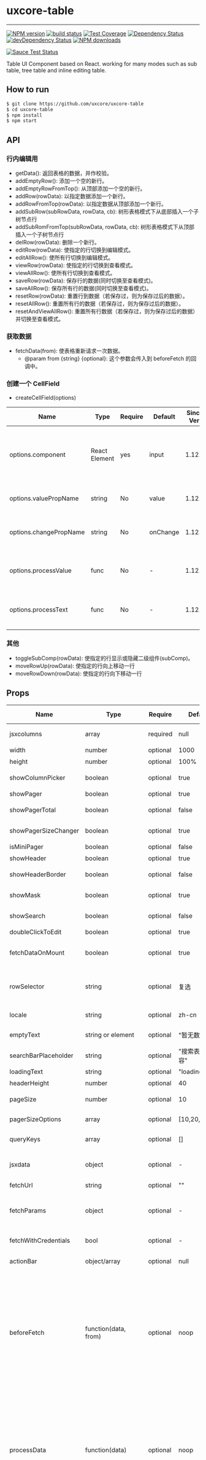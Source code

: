 # uxcore-table

---

[![NPM version][npm-image]][npm-url]
[![build status][travis-image]][travis-url]
[![Test Coverage][coveralls-image]][coveralls-url]
[![Dependency Status][dep-image]][dep-url]
[![devDependency Status][devdep-image]][devdep-url]
[![NPM downloads][downloads-image]][npm-url]

[![Sauce Test Status][sauce-image]][sauce-url]

[npm-image]: http://img.shields.io/npm/v/uxcore-table.svg?style=flat-square
[npm-url]: http://npmjs.org/package/uxcore-table
[travis-image]: https://img.shields.io/travis/uxcore/uxcore-table.svg?style=flat-square
[travis-url]: https://travis-ci.org/uxcore/uxcore-table
[coveralls-image]: https://img.shields.io/coveralls/uxcore/uxcore-table.svg?style=flat-square
[coveralls-url]: https://coveralls.io/r/uxcore/uxcore-table?branch=master
[dep-image]: http://img.shields.io/david/uxcore/uxcore-table.svg?style=flat-square
[dep-url]: https://david-dm.org/uxcore/uxcore-table
[devdep-image]: http://img.shields.io/david/dev/uxcore/uxcore-table.svg?style=flat-square
[devdep-url]: https://david-dm.org/uxcore/uxcore-table#info=devDependencies
[downloads-image]: https://img.shields.io/npm/dm/uxcore-table.svg
[sauce-image]: https://saucelabs.com/browser-matrix/uxcore-table.svg
[sauce-url]: https://saucelabs.com/u/uxcore-table

Table UI Component based on React. working for many modes such as sub table, tree table and inline editing table.

## How to run

```sh
$ git clone https://github.com/uxcore/uxcore-table
$ cd uxcore-table
$ npm install
$ npm start
```


## API

### 行内编辑用

* getData(): 返回表格的数据，并作校验。
* addEmptyRow(): 添加一个空的新行。
* addEmptyRowFromTop(): 从顶部添加一个空的新行。
* addRow(rowData): 以指定数据添加一个新行。
* addRowFromTop(rowData): 以指定数据从顶部添加一个新行。
* addSubRow(subRowData, rowData, cb): 树形表格模式下从底部插入一个子树节点行
* addSubRomFromTop(subRowData, rowData, cb): 树形表格模式下从顶部插入一个子树节点行
* delRow(rowData): 删除一个新行。
* editRow(rowData): 使指定的行切换到编辑模式。
* editAllRow(): 使所有行切换到编辑模式。
* viewRow(rowData): 使指定的行切换到查看模式。
* viewAllRow(): 使所有行切换到查看模式。
* saveRow(rowData): 保存行的数据(同时切换至查看模式)。
* saveAllRow(): 保存所有行的数据(同时切换至查看模式)。
* resetRow(rowData): 重置行到数据（若保存过，则为保存过后的数据）。
* resetAllRow(): 重置所有行的数据（若保存过，则为保存过后的数据）。
* resetAndViewAllRow(): 重置所有行数据（若保存过，则为保存过后的数据）并切换至查看模式。


### 获取数据

* fetchData(from): 使表格重新请求一次数据。
    * @param from {string} {optional}: 这个参数会传入到 beforeFetch 的回调中。

### 创建一个 CellField

* createCellField(options)

|Name                |Type                |Require   |Default     |Since Ver. |Note |
|---                 |---                 |---       |---         |---        |---|
|options.component           |React Element       |yes       |input       |1.12.8     |被包裹的组件，需要提供 value 和 onChange，或相同功能的 API |
|options.valuePropName       |string              |No        |value       |1.12.8     |与 value 对应的 prop 名字 |
|options.changePropName      |string              |No        |onChange    |1.12.8     |与 onChange 对应的 prop 名字|
|options.processValue        |func                |No        | -          |1.12.8     |针对 value（editKey 对应字段）的处理函数|
|options.processText         |func                |No        | -          |1.12.8     |针对 text (dataKey 对应字段) 的处理函数|

### 其他

* toggleSubComp(rowData): 使指定的行显示或隐藏二级组件(subComp)。
* moveRowUp(rowData): 使指定的行向上移动一行
* moveRowDown(rowData): 使指定的行向下移动一行





## Props

|Name                |Type                |Require   |Default     |Since Ver. |Note |
|---                 |---                 |---       |---         |---        |---|
|jsxcolumns          |array               |required  |null        | -         |表格列配置项，具体见[这里](#jsxcolumns)|
|width               |number              |optional  |1000        | -         |表格的宽度|
|height              |number              |optional  |100%        | -         |表格的高度|
|showColumnPicker    |boolean             |optional  |true        | -         |是否显示列筛选按钮|
|showPager           |boolean             |optional  |true        | -         |是否显示分页|
|showPagerTotal      |boolean             |optional  |false       | 1.3.17    |是否显示分页的总数部分|
|showPagerSizeChanger|boolean             |optional  |true        | 1.6.9     |是否可以改变分页的pageSize|
|isMiniPager         |boolean             |optional  |false        | 1.6.9     |分页是否是mini的|
|showHeader          |boolean             |optional  |true        | -         |是否显示表格头部|
|showHeaderBorder    |boolean             |optional  |false       | 1.3.6     |是否显示头部列之间的分割线|
|showMask            |boolean             |optional  |true        | -         |是否在 loading 的时候显示蒙层|
|showSearch          |boolean             |optional  |false       | -         |是否显示内置的搜索栏|
|doubleClickToEdit   |boolean             |optional  |true        | -         |是否开启双击编辑|
|fetchDataOnMount    |boolean             |optional  |true        | 1.3.18    |是否在组件 Mount 时立刻获取一次数据|
|rowSelector         |string              |optional  |复选        | 1.3.20    |行选择是复选还是单选，支持 checkboxSelector 和 radioSelector|
|locale              |string              |optional  |zh-cn       | 1.3.17    |国家化，目前支持 zh-cn/en-us|
|emptyText           |string or element   |optional  |"暂无数据"   | -         |当没有数据时 Table 展示的文案|
|searchBarPlaceholder|string              |optional  |"搜索表格内容"| 1.3.0     |searchBar 的占位符|
|loadingText         |string              |optional  |"loading"   | 1.4.4     |加载数据时的文案|
|headerHeight        |number              |optional  |40          | -         |表格头部的高度|
|pageSize            |number              |optional  |10          | -         |每页显示多少条数据|
|pagerSizeOptions    |array               |optional  |[10,20,30,40] | -       |显示的可选 pageSize|
|queryKeys           |array               |optional  |[]          | -         |有哪些数据会传递给 subComp|
|jsxdata             |object              |optional  |-           | -         |在远端数据还没有返回时用作默认数据|
|fetchUrl            |string              |optional  |""          | -         |表格的数据源|
|fetchParams         |object              |optional  |-           | -         |表格在请求数据时，会额外附带的参数，具有最高的优先级|
|fetchWithCredentials|bool                |optional  |-   | 7.8.0     | 同 [NattyFetch](https://github.com/jias/natty-fetch/blob/master/docs/options.md#withcredentials) 配置
|actionBar           |object/array        |optional  |null        | -         |表格内置的操作条配置，详细[见此](#actionbar)|
|beforeFetch         |function(data, from)|optional  |noop        | -         |两个参数，data 表示表格请求数据时即将发送的参数，from 表示这次请求数据的行为从哪里产生，内置的有 `search`(搜索栏),`order`(排序) & `pagination`(分页)，该函数需要返回值，返回值为真正请求所携带的参数。|
|processData         |function(data)      |optional  |noop        | -         |有时源返回的数据格式，并不符合 Table 的要求，可以通过此函数进行调整，参数 data 是返回数据中 content 字段的 value，该函数需要返回值，返回值为符合 content 字段 value 的数据结构。|
|onFetchError        |function(result)    |optional  |noop        | 1.3.7     |在返回数据中 success 不是 true 的情况下触发，返回所有请求得到的数据|
|onSearch            |function(searchTxt) |optional  |noop        | 1.6.1     |未配置 fetchUrl 的情况下触发，传回搜索的关键词|
|onOrder             |function(column, orderType) | optional | noop | 1.6.1   |未配置 fetchUrl 的情况下触发，传回排序的列和排序方式|
|onPagerChange       |function(current, pageSize) | optional | noop | 1.6.1   |未配置 fetchUrl 的情况下触发，传回要到达的分页和每页条数|
|onColumnPick        |function(columns)   |optional  |noop        | 7.6.0     |勾选自定义列时触发，参数为勾选后的 columns |
|onFilter            |function(filters)   |optional  |noop        | 9.0.0     |未配置 fetchUrl 的情况下触发，传回需要进行过滤的参数|
|addRowClassName     |function(rowData)   |optional  |noop        | -         |用于为特定的某几行添加特殊的 class，用于样式定制|
|rowSelection        |object              |optional  |noop        | -         |选中复选框时触发的回调，rowSelection 是由回调函数组成的对象，包括 onSelect 和 onSelectAll，例子见此|
|rowGroupKey         |string              |optional  |            | 8.2.0     |用于行分组，可选值为 columns 设置中 dataKey，使用对应的列内容做行分组 |
|defaultEditable     |boolean             |optional  |false       | 10.4.16   |默认开启行编辑模式|
|useListActionBar    |boolean             |optional  |false       | 10.5.0    |新版listActionBar开关，actionBar配置，详细[见此](#actionbar)|
|getTooltipContainer |function()          |optional  |null        | 10.5.2    |单元格编辑状态下，tooltip位置可控

### 折叠展开专用
|Name            |Type                |Require   |Since Ver. |Default|Note |
|---             |---                 |---       |---        |---    |---|
|renderSubComp   |function(rowData)   |optional  |1.3.15     | -     |传入二级组件，该函数需要返回值，返回 false，表示不渲染二级，返回 jsx，则渲染该 jsx|
| toggleSubCompOnRowClick | boolean   |optional  |8.5.0      |false  |在点击行的时候，展开和收起折叠面板，操作列不受影响。其他区域如果不想触发需要自行 stopPropagation |


### Tree 模式专用

|Name            |Type                |Require   |Since Ver. |Default|Note |
|---             |---                 |---       |---        |---    |---|
|renderModel     |string              |optional  |-          |''     |使用 tree 模式时，此项为 'tree'|
|levels          |number              |optional  |-          |0      |tree 模式默认展开的级数|
|toggleTreeExpandOnRowClick | boolean |optional  |9.1.0      |false  |在点击行的时候，展开和收起对应的树节点，操作列不受影响。
|loadTreeData    |function            |optional  |9.1.1      |---    |异步加载子数据，返回值可以是一个promise对象(格式:{data: [...]},也可以是一个对象(格式: {data: [...]})}|

### 行内编辑表格专用

|Name            |Type                |Require   |Since Ver. |Default|Note |
|---             |---                 |---       |---        |---    |---|
|onChange        |function(data)      |optional  |-          |noop   |有表格编辑行为触发，参数的数据格式为 {data: 表格的所有数据, changedData: 变动行的数据, dataKey: xxx, editKey: xxx, pass: 正在编辑的域是否通过校验} |
|getSavedData    |boolean             |optional  |-          |true   |getValues() 和 onChange 返回的数据是否是保存之后的数据(通过了 saveRow() 的数据)|


### 页底（Footer）

页底是固定在表格底部的一个特殊行，可用于统计合计等场景。

|Name            |Type                |Require   |Since Ver. |Default|Note |
|---             |---                 |---       |---        |---    |---|
|showFooter      |boolean             |optional  |8.4.0      |true   |在配置了 footer 参数后，是否显示页底|
|showRowGroupFooter|boolean           |optional  |8.4.0      |false  |是否显示行分组中的 footer |
|footer          |function({data, column, rowGroupData, from})|optional|8.4.0| - | 页底渲染函数，data 为表格数据（一个数组），column 为当前列配置，rowGroupData 和 from 在 showRowGroupFooter 为 true 时生效，分别返回当前行分组的所有数据，和一个标志位 'rowGroup' |


### 列配置项(jsxcolumns)

|Key Name        |Type              |Since Ver.|Require  |Note   |
|-----------     |----------        |---       |------   |-----  |
|dataKey         |string            |-         |required |表格的数据中用于查看模式展示的字段|
|editKey         |string            |-         |optional |表格的数据中用于编辑模式的字段，如对于 select 来说，此项应为选项里的 key|
|align           |string            |-         |optional |文字居中方式，默认 'left'|
|title           |string/func       |-         |required |列头标题，可以是个函数，根据返回值进行渲染|
|width           |number            |-         |required |列宽，支持 100px, 100, '30%'(7.7.0 之后支持)|
|hidden          |boolean           |-         |optional |是否隐藏，默认为 false|
|ordered         |boolean           |-         |optional |是否显示内置的排序，默认为 false|
|type            |string            |-         |optional |包含 'money', 'card', 'cnmobile', 'checkboxSelector', 'action', 'radio', 'text', 'select' 和 'custom'|
|actions         |array             |-         |optional |当 type 是 action 的时候会用到，用于定义具体有哪些操作，格式见下方[说明](#actions)|
|collapseNum     |number            |1.9.4     |optional |当 type 是 action 的时候会用到，默认 3，指定超过多少个 action 时折叠|
|actionType      |string            |1.9.4     |optional |当 type 是 action 的时候会用到，默认 link，枚举值：link/button|
|customField     |React Element     |-         |optional |当 type 是 custom 的时候会用到，用于传入自定义的 Field，用于行内编辑|
|render          |function          |-         |optional |在查看模式下，用户定制渲染的方式，返回一个 jsx 格式|
|fixed           |boolean           |-         |optional |是否固定在左侧，固定列不可以和折叠展开面板混合使用|
|rightFixed      |boolean           |1.14.0    |optional |是否固定在右侧，固定列不可以和折叠展开面板混合使用|
|delimiter       |string            |-         |optional |在 type 是 'money', 'card', 'cnmobile' 的时候会用到，用于传入格式化的分隔符|
|disable         |boolean           |-         |optional |在 type 为 checkboxSelector 时使用，是否禁用 checkbox，优先级高于 isDisable|
|isDisable       |function(rowData) |1.3.1     |optional |在 tpye 为 checkboxSelector 时使用，为一个回调函数，用于根据 rowData 去判断是否禁用该行的 checkbox|
|canEdit         |function(rowData) |1.3.3     |optional |在 type 为可编辑表格的类别时使用，为一个回调函数，用于根据 rowData 去判断该行该列是否可以编辑|
|config          |object            |1.5.0     |optional |在 type 为 text/select/radio 时使用，传入对应的配置项，配置项与对应的组件(uxcore-selelct2)相同|
|renderChildren  |function          |1.5.0     | -       |在 type 为 select/radio 时使用，通过返回 jsx 传入选项。|
|filters         |array             |9.0.0     |optional |表头的筛选菜单项。具体格式见下方|



### 列配置项的例子
```javascript

let columns = [
    // 定制 checkbox 列，dataKey 对应的应是一个 bool 值，表明是否被选中，可以用于控制行选中。
    { dataKey: 'check', type: 'checkbox' },
    // 定制渲染的例子
    { dataKey: 'name', render: (cellData) => (<a>{cellData}</a>) },
    // filters 配置的例子
    {
        dataKey: 'firstName',
        title: 'FristName',
        width: '15%',
        filters: [{
          text: 'Joe',
          value: 'Joe',
        }, {
          text: 'Jim',
          value: 'Jim',
        }, {
          text: 'Submenu',
          value: 'Submenu',
          children: [{
            text: 'Green',
            value: 'Green',
          }, {
            text: 'Black',
            value: 'Black',
          }],
        }],
        message: '这是一个提示',
        ordered: true,
      },
    }
 ]

```

## 列配置项的例子2（带列群组, since ver. 1.3.0）
```javascript

let columns = [
        { dataKey: 'check', type: 'checkbox', disable: false}, // custom checkbox column, dataKey can be anyone, true means checked.
        {
            group: "国家",
            columns: [
                { dataKey: 'country', title:'国家', width: 200,ordered:true},
                { dataKey: 'country2', title:'国家2', width: 200,ordered:true},
            ]
        }
 ]

```

## rowSelection 的例子

```javascript

let rowSelection = {
      onSelect: function(record, selected, selectedRows) {
          console.log(record, selected, selectedRows);
      },
      onSelectAll: function(record, data) {
          console.log(record, data);
      },
      isDisabled: function(rowData) {
          return false;
      }
};

```


## 返回的数据格式

* 数据格式的约定[见此](http://gitlab.alibaba-inc.com/alinw/yosemite/issues/18)

```javascript
   {
	"content":{
		"data":[
			{
				"id":'1'
				"grade":"grade1",
				"email":"email1",
				"firstName":"firstName1",
				"lastName":"lastName1",
				"birthDate":"birthDate1",
				"country":"country1",
				"city":"city1"
			}
			...

		],
		"currentPage":1,
		"totalCount":30
	},
	"success": true,
	"errorCode": "",
	"errorMsg": ""
	}

```

> 上面的数据格式是 ajax 返回的数据格式要求，如果你通过 jsxdata 传值，只需要 content 里面的内容。

```javascript
{
    "data":[
        {
            "id":'1'
            "grade":"grade1",
            "email":"email1",
            "firstName":"firstName1",
            "lastName":"lastName1",
            "birthDate":"birthDate1",
            "country":"country1",
            "city":"city1"
        }
        ...

    ],
    "currentPage":1,
    "totalCount":30
}
```

### ActionBar 配置的例子

```javascript

// actionBar 支持传入一个对象
actionBar: {
    "新增行": () => { // 点击回调
        me.refs.grid.addEmptyRow();
    },
    "编辑所有行": () => {
        me.refs.grid.editAllRow();
    }
}

// 或者定制能力更加强大的数组
actionBar: [
    {
        title: '新增行', // 显示名称
        callback: () => { // 点击回调
            me.refs.grid.addEmptyRow();
        },
        render: (title) => { // 定制渲染
            return <Button>{title}</Button>
        }
    },
    {
        title: "编辑所有行",
        callback: () => {
            me.refs.grid.editAllRow();
        }
    },
    {
        title: "保存所有行",
        callback: () => {
            me.refs.grid.saveAllRow();
        }
    }

]

// 当启用useListActionBar时，actionBar上的所有功能将在`actionBar`内完成
actionBar: {
    className: 'my-list-action-bar',
    // 是否显示全选
    showSelectAll: true,
    // 按钮配置
    buttons: [
      {
        title: 'Action Button',
        render() {
          return (
            <Button type={'primary'}>切换子表格状态</Button>
          )
        },
        keepActiveInCustomView: false,
        callback: () => {
          this.forceUpdate();
          console.log(me.table.getData());
          me.table.toggleSubComp(me.table.getData().data.datas);
        },
      },
      {
        title: '按钮',
        keepActiveInCustomView: false,
        // size: 'large',
        type: 'primary',
        // className: 'xxxxx',
        callback: () => {
          me.table.selectAll(true);
        }
      }
    ],
    // 文案提示
    actionBarTip: '已经为您找到记录123条',
    // 自定义内容
    customBarItem: {
      render() {
        return (
          <p style={{color: 'red'}} onClick={(e) => {console.log(e)}}>自定义内容</p>
        )
      }
    },
    // 行排序
    rowOrder: {
      iconName: 'paixu-jiangxu',
      // keepActiveInCustomView: true,
      defaultValue: {
        text: '排序方式一',
        value: '123'
      },
      items: [
        {
          text: '排序方式一',
          value: '123'
        },
        {
          text: '排序方式二',
          value: '456'
        }
      ],
      onChange(data) {
        console.log(data)
      }
    },
    // 列排序
    columnsOrder: {
      iconName: 'huxiangguanzhu',
      // keepActiveInCustomView: true,
      title: '列排序',
      includeActionColumn: false,  // 优先级低于fixed和rightFixed
      onChange(dragInfo, data) {
        console.log(data)
      }
    },
    // 列选择
    columnsPicker: {
      iconName: 'zidingyilie',
      title: '自定义列',
      keepActiveInCustomView: true,
      onChange(data) {
        console.log(data)
      }
    },
    // 自定义视图，支持返回promise和component
    customView: {
      render(data, currentPage) {
        console.log(data, currentPage);
        // return (
        //   <Test name={'自定义的View'}/>
        // )
        return new Promise(function(resolve) {
          setTimeout(() => {
            resolve(<Test name={'自定义的View'}/>)
          })
        })
      }
    },
    // 是否显示翻页器
    showMiniPager: true,
    search: {
      // placeholder: '请输入搜索关键字',
      onSearch() {
        console.log(234234)
      }
    },
    // 在自定义视图下移出翻页器
    removePagerInCustomView: true,
    linkBar: [
      {
        title: '修改columns',
        callback: () => {
          this.setState({
            columns: this.state.columns.filter(item => {
              return item.title === 'LastName'
                || item.title === 'Email'
                || item.title === '操作1'
            })
          })
        },
      },
      {
        title: '操作外链二',
        callback: () => {
          alert(2);
        },
      },
    ],
}
```




### actions 配置的例子

```javascript
actions: [
    {
        title: '编辑', // 操作名称
        callback: (rowData) => { // 操作回调
            me.refs.grid.editRow(rowData);
        },
        mode: Constants.MODE.VIEW // 非必要参数，只在何种模式下显示
    },
    {
        title: '保存',
        callback: (rowData) => {
            me.refs.grid.saveRow(rowData);
        },
        mode: Constants.MODE.EDIT,
        render: (title, rowData) => { // 定制渲染
            return title + '1'
        }
    }
]
```

### 对于多行的支持

> 正常情况下，Table 中每个单元格按照一行缩略的方式展示，根据业务需要，有时可能需要展示多行，对此，Table 通过 prop `addRowClassName` 配合专属类名 `multiline` 来实现。示例如下：

```
addRowClassName: function(rowData) {
    return 'multiline';
}
```

> 需要注意：当配置为 multiline 时，用户需自己处理上下间距的问题，处理的方式应为在 multiline 或其他专属类名作用域下进行设置，避免影响其他非 multiline 设置的行。当 **多行 和 固定列 同时开启** 时，表格需要经过比较大量的计算去调整固定列中行的高度，对 **性能** 产生一定的影响。


